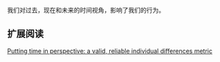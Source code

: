 我们对过去，现在和未来的时间视角，影响了我们的行为。

## 扩展阅读
[Putting time in perspective: a valid, reliable individual differences metric](https://www.researchgate.net/publication/232460587_Putting_Time_in_Perspective_A_Valid_Reliable_Individual-Differences_Metric)